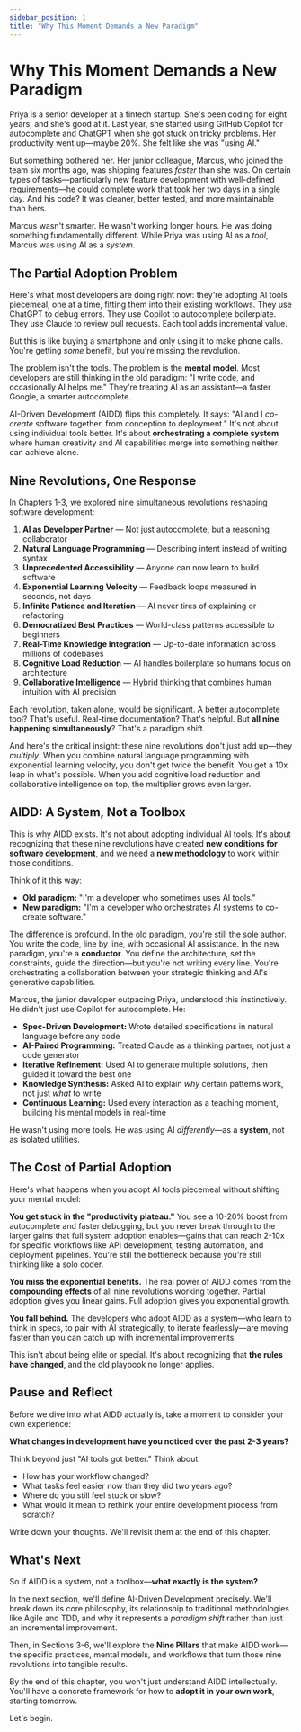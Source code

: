 ```yaml
---
sidebar_position: 1
title: "Why This Moment Demands a New Paradigm"
---
```


# Why This Moment Demands a New Paradigm

Priya is a senior developer at a fintech startup. She's been coding for eight years, and she's good at it. Last year, she started using GitHub Copilot for autocomplete and ChatGPT when she got stuck on tricky problems. Her productivity went up—maybe 20%. She felt like she was "using AI."

But something bothered her. Her junior colleague, Marcus, who joined the team six months ago, was shipping features *faster* than she was. On certain types of tasks—particularly new feature development with well-defined requirements—he could complete work that took her two days in a single day. And his code? It was cleaner, better tested, and more maintainable than hers.

Marcus wasn't smarter. He wasn't working longer hours. He was doing something fundamentally different. While Priya was using AI as a *tool*, Marcus was using AI as a *system*.

## The Partial Adoption Problem

Here's what most developers are doing right now: they're adopting AI tools piecemeal, one at a time, fitting them into their existing workflows. They use ChatGPT to debug errors. They use Copilot to autocomplete boilerplate. They use Claude to review pull requests. Each tool adds incremental value.

But this is like buying a smartphone and only using it to make phone calls. You're getting *some* benefit, but you're missing the revolution.

The problem isn't the tools. The problem is the **mental model**. Most developers are still thinking in the old paradigm: "I write code, and occasionally AI helps me." They're treating AI as an assistant—a faster Google, a smarter autocomplete.

AI-Driven Development (AIDD) flips this completely. It says: "AI and I *co-create* software together, from conception to deployment." It's not about using individual tools better. It's about **orchestrating a complete system** where human creativity and AI capabilities merge into something neither can achieve alone.

## Nine Revolutions, One Response

In Chapters 1-3, we explored nine simultaneous revolutions reshaping software development:

1. **AI as Developer Partner** — Not just autocomplete, but a reasoning collaborator
2. **Natural Language Programming** — Describing intent instead of writing syntax
3. **Unprecedented Accessibility** — Anyone can now learn to build software
4. **Exponential Learning Velocity** — Feedback loops measured in seconds, not days
5. **Infinite Patience and Iteration** — AI never tires of explaining or refactoring
6. **Democratized Best Practices** — World-class patterns accessible to beginners
7. **Real-Time Knowledge Integration** — Up-to-date information across millions of codebases
8. **Cognitive Load Reduction** — AI handles boilerplate so humans focus on architecture
9. **Collaborative Intelligence** — Hybrid thinking that combines human intuition with AI precision

Each revolution, taken alone, would be significant. A better autocomplete tool? That's useful. Real-time documentation? That's helpful. But **all nine happening simultaneously**? That's a paradigm shift.

And here's the critical insight: these nine revolutions don't just add up—they *multiply*. When you combine natural language programming with exponential learning velocity, you don't get twice the benefit. You get a 10x leap in what's possible. When you add cognitive load reduction and collaborative intelligence on top, the multiplier grows even larger.

## AIDD: A System, Not a Toolbox

This is why AIDD exists. It's not about adopting individual AI tools. It's about recognizing that these nine revolutions have created **new conditions for software development**, and we need a **new methodology** to work within those conditions.

Think of it this way:

- **Old paradigm:** "I'm a developer who sometimes uses AI tools."
- **New paradigm:** "I'm a developer who orchestrates AI systems to co-create software."

The difference is profound. In the old paradigm, you're still the sole author. You write the code, line by line, with occasional AI assistance. In the new paradigm, you're a **conductor**. You define the architecture, set the constraints, guide the direction—but you're not writing every line. You're orchestrating a collaboration between your strategic thinking and AI's generative capabilities.

Marcus, the junior developer outpacing Priya, understood this instinctively. He didn't just use Copilot for autocomplete. He:

- **Spec-Driven Development:** Wrote detailed specifications in natural language before any code
- **AI-Paired Programming:** Treated Claude as a thinking partner, not just a code generator
- **Iterative Refinement:** Used AI to generate multiple solutions, then guided it toward the best one
- **Knowledge Synthesis:** Asked AI to explain *why* certain patterns work, not just *what* to write
- **Continuous Learning:** Used every interaction as a teaching moment, building his mental models in real-time

He wasn't using more tools. He was using AI *differently*—as a **system**, not as isolated utilities.

## The Cost of Partial Adoption

Here's what happens when you adopt AI tools piecemeal without shifting your mental model:

**You get stuck in the "productivity plateau."** You see a 10-20% boost from autocomplete and faster debugging, but you never break through to the larger gains that full system adoption enables—gains that can reach 2-10x for specific workflows like API development, testing automation, and deployment pipelines. You're still the bottleneck because you're still thinking like a solo coder.

**You miss the exponential benefits.** The real power of AIDD comes from the **compounding effects** of all nine revolutions working together. Partial adoption gives you linear gains. Full adoption gives you exponential growth.

**You fall behind.** The developers who adopt AIDD as a system—who learn to think in specs, to pair with AI strategically, to iterate fearlessly—are moving faster than you can catch up with incremental improvements.

This isn't about being elite or special. It's about recognizing that **the rules have changed**, and the old playbook no longer applies.

## Pause and Reflect

Before we dive into what AIDD actually is, take a moment to consider your own experience:

**What changes in development have you noticed over the past 2-3 years?**

Think beyond just "AI tools got better." Think about:
- How has your workflow changed?
- What tasks feel easier now than they did two years ago?
- Where do you still feel stuck or slow?
- What would it mean to rethink your entire development process from scratch?

Write down your thoughts. We'll revisit them at the end of this chapter.

## What's Next

So if AIDD is a system, not a toolbox—**what exactly is the system?**

In the next section, we'll define AI-Driven Development precisely. We'll break down its core philosophy, its relationship to traditional methodologies like Agile and TDD, and why it represents a *paradigm shift* rather than just an incremental improvement.

Then, in Sections 3-6, we'll explore the **Nine Pillars** that make AIDD work—the specific practices, mental models, and workflows that turn those nine revolutions into tangible results.

By the end of this chapter, you won't just understand AIDD intellectually. You'll have a concrete framework for how to **adopt it in your own work**, starting tomorrow.

Let's begin.
